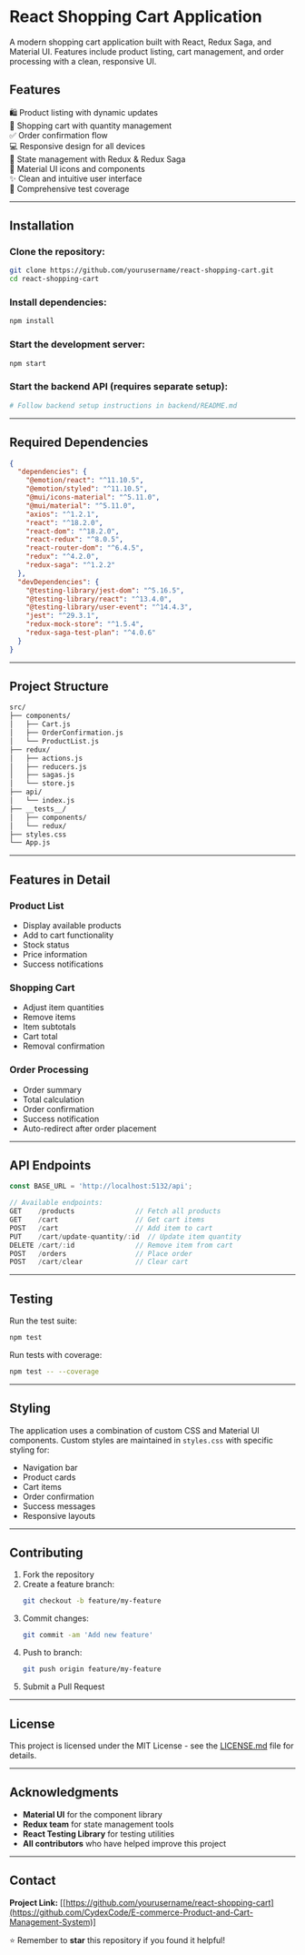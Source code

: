 # React Shopping Cart Application

A modern shopping cart application built with React, Redux Saga, and Material UI. Features include product listing, cart management, and order processing with a clean, responsive UI.

## Features

🛍️ Product listing with dynamic updates  
🛒 Shopping cart with quantity management  
✅ Order confirmation flow  
💻 Responsive design for all devices  
🎯 State management with Redux & Redux Saga  
🎨 Material UI icons and components  
✨ Clean and intuitive user interface  
🧪 Comprehensive test coverage  

---

## Installation

### Clone the repository:
```bash
git clone https://github.com/yourusername/react-shopping-cart.git
cd react-shopping-cart
```

### Install dependencies:
```bash
npm install
```

### Start the development server:
```bash
npm start
```

### Start the backend API (requires separate setup):
```bash
# Follow backend setup instructions in backend/README.md
```

---

## Required Dependencies

```json
{
  "dependencies": {
    "@emotion/react": "^11.10.5",
    "@emotion/styled": "^11.10.5",
    "@mui/icons-material": "^5.11.0",
    "@mui/material": "^5.11.0",
    "axios": "^1.2.1",
    "react": "^18.2.0",
    "react-dom": "^18.2.0",
    "react-redux": "^8.0.5",
    "react-router-dom": "^6.4.5",
    "redux": "^4.2.0",
    "redux-saga": "^1.2.2"
  },
  "devDependencies": {
    "@testing-library/jest-dom": "^5.16.5",
    "@testing-library/react": "^13.4.0",
    "@testing-library/user-event": "^14.4.3",
    "jest": "^29.3.1",
    "redux-mock-store": "^1.5.4",
    "redux-saga-test-plan": "^4.0.6"
  }
}
```

---

## Project Structure

```bash
src/
├── components/
│   ├── Cart.js
│   ├── OrderConfirmation.js
│   └── ProductList.js
├── redux/
│   ├── actions.js
│   ├── reducers.js
│   ├── sagas.js
│   └── store.js
├── api/
│   └── index.js
├── __tests__/
│   ├── components/
│   └── redux/
├── styles.css
└── App.js
```

---

## Features in Detail

### Product List
- Display available products
- Add to cart functionality
- Stock status
- Price information
- Success notifications

### Shopping Cart
- Adjust item quantities
- Remove items
- Item subtotals
- Cart total
- Removal confirmation

### Order Processing
- Order summary
- Total calculation
- Order confirmation
- Success notification
- Auto-redirect after order placement

---

## API Endpoints

```javascript
const BASE_URL = 'http://localhost:5132/api';

// Available endpoints:
GET    /products               // Fetch all products
GET    /cart                   // Get cart items
POST   /cart                   // Add item to cart
PUT    /cart/update-quantity/:id  // Update item quantity
DELETE /cart/:id               // Remove item from cart
POST   /orders                 // Place order
POST   /cart/clear             // Clear cart
```

---

## Testing

Run the test suite:
```bash
npm test
```

Run tests with coverage:
```bash
npm test -- --coverage
```

---

## Styling

The application uses a combination of custom CSS and Material UI components. Custom styles are maintained in `styles.css` with specific styling for:

- Navigation bar
- Product cards
- Cart items
- Order confirmation
- Success messages
- Responsive layouts

---

## Contributing

1. Fork the repository
2. Create a feature branch:
   ```bash
   git checkout -b feature/my-feature
   ```
3. Commit changes:
   ```bash
   git commit -am 'Add new feature'
   ```
4. Push to branch:
   ```bash
   git push origin feature/my-feature
   ```
5. Submit a Pull Request

---

## License

This project is licensed under the MIT License - see the [LICENSE.md](LICENSE.md) file for details.

---

## Acknowledgments

- **Material UI** for the component library  
- **Redux team** for state management tools  
- **React Testing Library** for testing utilities  
- **All contributors** who have helped improve this project  

---

## Contact

**Project Link:** [[https://github.com/yourusername/react-shopping-cart](https://github.com/CydexCode/E-commerce-Product-and-Cart-Management-System)]

⭐ Remember to **star** this repository if you found it helpful!
